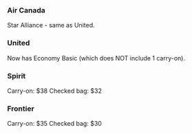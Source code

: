 ### Air Canada

Star Alliance - same as United.


### United

Now has Economy Basic (which does NOT include 1 carry-on).


### Spirit

Carry-on: $38
Checked bag: $32


### Frontier

Carry-on: $35
Checked bag: $30